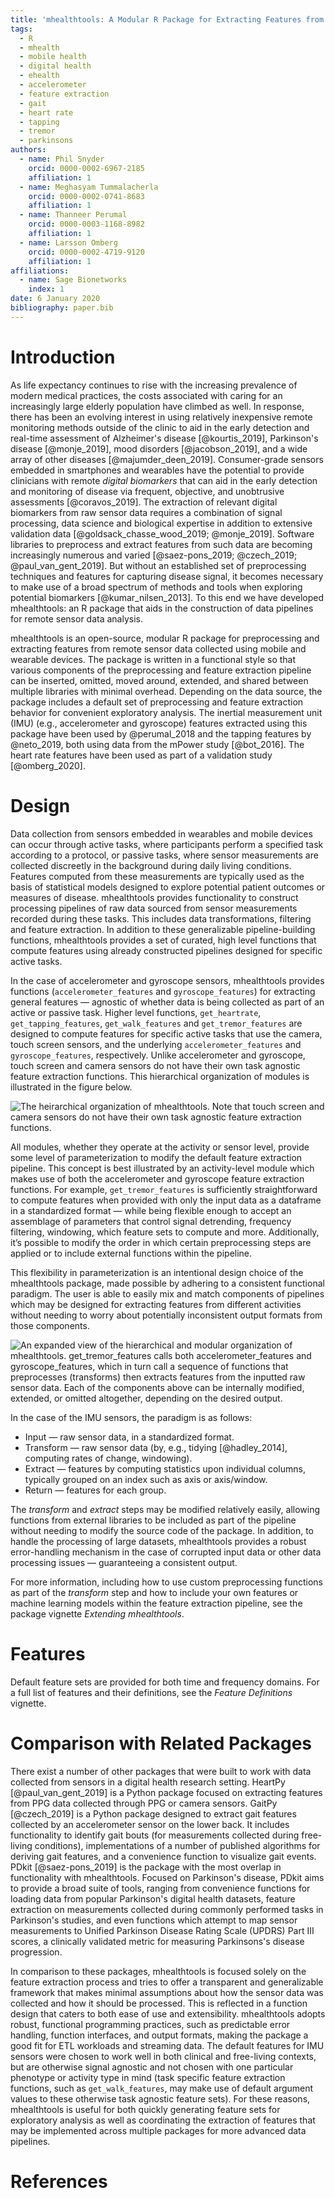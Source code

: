 ```yaml
---
title: 'mhealthtools: A Modular R Package for Extracting Features from Mobile and Wearable Sensor Data'
tags:
  - R
  - mhealth
  - mobile health
  - digital health
  - ehealth
  - accelerometer
  - feature extraction
  - gait
  - heart rate
  - tapping
  - tremor
  - parkinsons
authors:
  - name: Phil Snyder
    orcid: 0000-0002-6967-2185
    affiliation: 1
  - name: Meghasyam Tummalacherla
    orcid: 0000-0002-0741-8683
    affiliation: 1
  - name: Thanneer Perumal
    orcid: 0000-0003-1168-8982
    affiliation: 1
  - name: Larsson Omberg
    orcid: 0000-0002-4719-9120
    affiliation: 1
affiliations:
  - name: Sage Bionetworks
    index: 1
date: 6 January 2020
bibliography: paper.bib
---
```


# Introduction

As life expectancy continues to rise with the increasing prevalence of modern medical practices, the costs associated with caring for an increasingly large elderly population have climbed as well. In response, there has been an evolving interest in using relatively inexpensive remote monitoring methods outside of the clinic to aid in the early detection and real-time assessment of Alzheimer's disease [@kourtis_2019], Parkinson's disease [@monje_2019], mood disorders [@jacobson_2019], and a wide array of other diseases [@majumder_deen_2019]. Consumer-grade sensors embedded in smartphones and wearables have the potential to provide clinicians with remote _digital biomarkers_ that can aid in the early detection and monitoring of disease via frequent, objective, and unobtrusive assessments [@coravos_2019]. The extraction of relevant digital biomarkers from raw sensor data requires a combination of signal processing, data science and biological expertise in addition to extensive validation data [@goldsack_chasse_wood_2019; @monje_2019]. Software libraries to preprocess and extract features from such data are becoming increasingly numerous and varied [@saez-pons_2019; @czech_2019; @paul_van_gent_2019]. But without an established set of preprocessing techniques and features for capturing disease signal, it becomes necessary to make use of a broad spectrum of methods and tools when exploring potential biomarkers [@kumar_nilsen_2013]. To this end we have developed mhealthtools: an R package that aids in the construction of data pipelines for remote sensor data analysis.

mhealthtools is an open-source, modular R package for preprocessing and extracting features from remote sensor data collected using mobile and wearable devices. The package is written in a functional style so that various components of the preprocessing and feature extraction pipeline can be inserted, omitted, moved around, extended, and shared between multiple libraries with minimal overhead. Depending on the data source, the package includes a default set of preprocessing and feature extraction behavior for convenient exploratory analysis. The inertial measurement unit (IMU) (e.g., accelerometer and gyroscope) features extracted using this package have been used by  @perumal_2018 and the tapping features by @neto_2019, both using data from the mPower study [@bot_2016]. The heart rate features have been used as part of a validation study [@omberg_2020].

# Design

Data collection from sensors embedded in wearables and mobile devices can occur through active tasks, where participants perform a specified task according to a protocol, or passive tasks, where sensor measurements are collected discreetly in the background during daily living conditions. Features computed from these measurements are typically used as the basis of statistical models designed to explore potential patient outcomes or measures of disease. mhealthtools provides functionality to construct processing pipelines of raw data sourced from sensor measurements recorded during these tasks. This includes data transformations, filtering and feature extraction. In addition to these generalizable pipeline-building functions, mhealthtools provides a set of curated, high level functions that compute features using already constructed pipelines designed for specific active tasks.

In the case of accelerometer and gyroscope sensors, mhealthtools provides functions (`accelerometer_features` and `gyroscope_features`) for extracting general features — agnostic of whether data is being collected as part of an active or passive task. Higher level functions, `get_heartrate`, `get_tapping_features`, `get_walk_features` and `get_tremor_features` are designed to compute features for specific active tasks that use the camera, touch screen sensors, and the underlying `accelerometer_features` and `gyroscope_features`, respectively. Unlike accelerometer and gyroscope, touch screen and camera sensors do not have their own task agnostic feature extraction functions. This hierarchical organization of modules is illustrated in the figure below.

![The heirarchical organization of mhealthtools. Note that touch screen and camera sensors do not have their own task agnostic feature extraction functions.](figure_one.png)

All modules, whether they operate at the activity or sensor level, provide some level of parameterization to modify the default feature extraction pipeline. This concept is best illustrated by an activity-level module which makes use of both the accelerometer and gyroscope feature extraction functions. For example, `get_tremor_features` is sufficiently straightforward to compute features when provided with only the input data as a dataframe in a standardized format — while being flexible enough to accept an assemblage of parameters that control signal detrending, frequency filtering, windowing, which feature sets to compute and more. Additionally, it’s possible to modify the order in which certain preprocessing steps are applied or to include external functions within the pipeline.

This flexibility in parameterization is an intentional design choice of the mhealthtools package, made possible by adhering to a consistent functional paradigm. The user is able to easily mix and match components of pipelines which may be designed for extracting features from different activities without needing to worry about potentially inconsistent output formats from those components.

![An expanded view of the hierarchical and modular organization of mhealthtools. `get_tremor_features` calls both `accelerometer_features` and `gyroscope_features`, which in turn call a sequence of functions that preprocesses (transforms) then extracts features from the inputted raw sensor data. Each of the components above can be internally modified, extended, or omitted altogether, depending on the desired output.](figure_two.png)

In the case of the IMU sensors, the paradigm is as follows:

* Input — raw sensor data, in a standardized format.
* Transform — raw sensor data (by, e.g., tidying [@hadley_2014], computing rates of change, windowing).
* Extract — features by computing statistics upon individual columns, typically grouped on an index such as axis or axis/window.
* Return — features for each group.

The _transform_ and _extract_ steps may be modified relatively easily, allowing functions from external libraries to be included as part of the pipeline without needing to modify the source code of the package. In addition, to handle the processing of large datasets, mhealthtools provides a robust error-handling mechanism in the case of corrupted input data or other data processing issues — guaranteeing a consistent output.

For more information, including how to use custom preprocessing functions as part of the _transform_ step and how to include your own features or machine learning models within the feature extraction pipeline, see the package vignette _Extending mhealthtools_.

# Features

Default feature sets are provided for both time and frequency domains. For a full list of features and their definitions, see the _Feature Definitions_ vignette.

# Comparison with Related Packages
There exist a number of other packages that were built to work with data collected from sensors in a digital health research setting. HeartPy [@paul_van_gent_2019] is a Python package focused on extracting features from PPG data collected through PPG or camera sensors. GaitPy [@czech_2019] is a Python package designed to extract gait features collected by an accelerometer sensor on the lower back. It includes functionality to identify gait bouts (for measurements collected during free-living conditions), implementations of a number of published algorithms for deriving gait features, and a convenience function to visualize gait events. PDkit [@saez-pons_2019] is the package with the most overlap in functionality with mhealthtools. Focused on Parkinson's disease, PDkit aims to provide a broad suite of tools, ranging from convenience functions for loading data from popular Parkinson's digital health datasets, feature extraction on measurements collected during commonly performed tasks in Parkinson's studies, and even functions which attempt to map sensor measurements to Unified Parkinson Disease Rating Scale (UPDRS) Part III scores, a clinically validated metric for measuring Parkinsons's disease progression.

In comparison to these packages, mhealthtools is focused solely on the feature extraction process and tries to offer a transparent and generalizable framework that makes minimal assumptions about how the sensor data was collected and how it should be processed. This is reflected in a function design that caters to both ease of use and extensibility. mhealthtools adopts robust, functional programming practices, such as predictable error handling, function interfaces, and output formats, making the package a good fit for ETL workloads and streaming data. The default features for IMU sensors were chosen to work well in both clinical and free-living contexts, but are otherwise signal agnostic and not chosen with one particular phenotype or activity type in mind (task specific feature extraction functions, such as `get_walk_features`, may make use of default argument values to these otherwise task agnostic feature sets). For these reasons, mhealthtools is useful for both quickly generating feature sets for exploratory analysis as well as coordinating the extraction of features that may be implemented across multiple packages for more advanced data pipelines.

# References